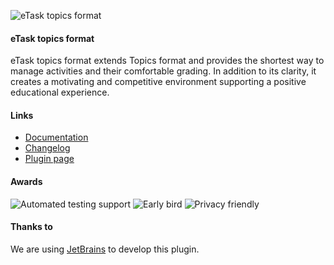 ![eTask topics format](https://moodle.org/pluginfile.php/50/local_plugins/plugin_logo/710/etask-topics-format.png?preview=thumb)

#### eTask topics format

eTask topics format extends Topics format and provides the shortest way to manage activities and their comfortable grading. In
addition to its clarity, it creates a motivating and competitive environment supporting a positive educational experience.

#### Links

- [Documentation](https://drlikm.gitlab.io/format_etask/)
- [Changelog](https://drlikm.gitlab.io/format_etask/changelog/)
- [Plugin page](https://moodle.org/plugins/format_etask)

#### Awards

![Automated testing support](https://moodle.org/pluginfile.php/50/local_plugins/award_icon/5/auto-test.png?preview=thumb)
![Early bird](https://moodle.org/pluginfile.php/50/local_plugins/award_icon/8/eb.png?preview=thumb)
![Privacy friendly](https://moodle.org/pluginfile.php/50/local_plugins/award_icon/11/privacy.png?preview=thumb)

#### Thanks to

We are using [JetBrains](https://www.jetbrains.com/?from=etasktopicsformat) to develop this plugin.
